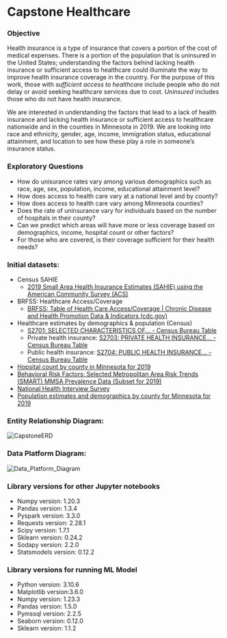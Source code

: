 # Capstone Healthcare


### Objective
Health insurance is a type of insurance that covers a portion of the cost of medical expenses. There is a portion of the population that is uninsured in the United States; understanding the factors behind lacking health insurance or sufficient access to healthcare could illuminate the way to improve health insurance coverage in the country. For the purpose of this work, those with *sufficient access to healthcare* include people who do not delay or avoid seeking healthcare services due to cost. *Uninsured* includes those who do not have health insurance.

We are interested in understanding the factors that lead to a lack of health insurance and lacking health insurance or sufficient access to healthcare nationwide and in the counties in Minnesota in 2019. We are looking into race and ethnicity, gender, age, income, immigration status, educational attainment, and location to see how these play a role in someone’s insurance status. 




### Exploratory Questions
  * How do unisurance rates vary among various demographics such as race, age, sex, population, income, educational attainment level?
  * How does access to health care vary at a national level and by county?
  * How does access to health care vary among Minnesota counties?
  * Does the rate of uninsurance vary for individuals based on the number of hospitals in their county?
  * Can we predict which areas will have more or less coverage based on demographics, income, hospital count or other factors?
  * For those who are covered, is their coverage sufficient for their health needs?



### Initial datasets:
  * Census SAHIE 
      * [2019 Small Area Health Insurance Estimates (SAHIE) using the American Community Survey (ACS) ](https://www.census.gov/data/datasets/time-series/demo/sahie/estimates-acs.html)
  * BRFSS: Healthcare Access/Coverage
      * [BRFSS: Table of Health Care Access/Coverage | Chronic Disease and Health Promotion Data & Indicators (cdc.gov)](https://chronicdata.cdc.gov/Behavioral-Risk-Factors/BRFSS-Table-of-Health-Care-Access-Coverage/f7a2-7inb)
  * Healthcare estimates by demographics & population (Census)
      * [S2701: SELECTED CHARACTERISTICS OF... - Census Bureau Table](https://data.census.gov/cedsci/table?q=health%20insurance&g=0400000US27,27%240500000&tid=ACSST1Y2021.S2701&moe=false)
      * Private health insurance: [S2703: PRIVATE HEALTH INSURANCE... - Census Bureau Table](https://data.census.gov/cedsci/table?q=health%20insurance&g=0400000US27,27%240500000&tid=ACSST1Y2021.S2703)
      * Public health insurance: [S2704: PUBLIC HEALTH INSURANCE... - Census Bureau Table](https://data.census.gov/cedsci/table?q=health%20insurance&g=0400000US27,27%240500000&tid=ACSST1Y2021.S2704)
   * [Hopsital count by county in Minnesota for 2019](https://data.census.gov/cedsci/table?q=hospital%20cb&g=0400000US27,27%240500000)
   * [Behavioral Risk Factors: Selected Metropolitan Area Risk Trends (SMART) MMSA Prevalence Data (Subset for 2019)](https://chronicdata.cdc.gov/Behavioral-Risk-Factors/Behavioral-Risk-Factors-Selected-Metropolitan-Area/j32a-sa6u/data)
   * [National Health Interview Survey](https://www.cdc.gov/nchs/nhis/index.htm)
   * [Population estimates and demographics by county for Minnesota for 2019](https://data.census.gov/cedsci/table?q=county%20population&g=0400000US27,27%240500000&tid=ACSDP1Y2021.DP05&moe=false)



### Entity Relationship Diagram:
![CapstoneERD](https://user-images.githubusercontent.com/110693932/192833067-60242816-bda7-4ec2-93db-b53e26b6bf7e.png)



### Data Platform Diagram:
![Data_Platform_Diagram](https://user-images.githubusercontent.com/110693932/192818805-a0e8ec38-2a1c-4a01-8849-2e7805281b0c.png)


### Library versions for other Jupyter notebooks
* Numpy version: 1.20.3
* Pandas version: 1.3.4
* Pyspark version: 3.3.0
* Requests version: 2.28.1
* Scipy version: 1.7.1
* Sklearn version: 0.24.2
* Sodapy version: 2.2.0
* Statsmodels version: 0.12.2


### Library versions for running ML Model
* Python version: 3.10.6
* Matplotlib version:3.6.0
* Numpy version: 1.23.3
* Pandas version: 1.5.0
* Pymssql version: 2.2.5
* Seaborn version: 0.12.0
* Sklearn version: 1.1.2
